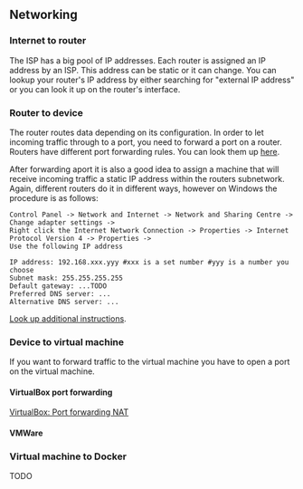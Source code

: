 ## Networking

### Internet to router

The ISP has a big pool of IP addresses. Each router is assigned an IP address by an ISP. This address can be static or it can change.
You can lookup your router's IP address by either searching for "external IP address" or you can look it up on the router's interface.

### Router to device

The router routes data depending on its configuration. In order to let incoming traffic through to a port, you need to forward a port on a router.
Routers have different port forwarding rules. You can look them up [here](https://portforward.com/).

After forwarding aport it is also a good idea to assign a machine that will receive incoming traffic a static IP address within the routers subnetwork. Again, different routers do it in different ways, however on Windows the procedure is as follows:
```
Control Panel -> Network and Internet -> Network and Sharing Centre -> Change adapter settings ->
Right click the Internet Network Connection -> Properties -> Internet Protocol Version 4 -> Properties ->
Use the following IP address

IP address: 192.168.xxx.yyy #xxx is a set number #yyy is a number you choose
Subnet mask: 255.255.255.255
Default gateway: ...TODO
Preferred DNS server: ...
Alternative DNS server: ...
```
[Look up additional instructions](https://portforward.com/networking/static-ip-windows-10.htm).

### Device to virtual machine

If you want to forward traffic to the virtual machine you have to open a port on the virtual machine.

#### VirtualBox port forwarding

[VirtualBox: Port forwarding NAT](https://github.com/MislavJaksic/KnowledgeRepository/tree/master/Virtualisation/VirtualMachines/VirtualBox/README.md)

#### VMWare

### Virtual machine to Docker

TODO
